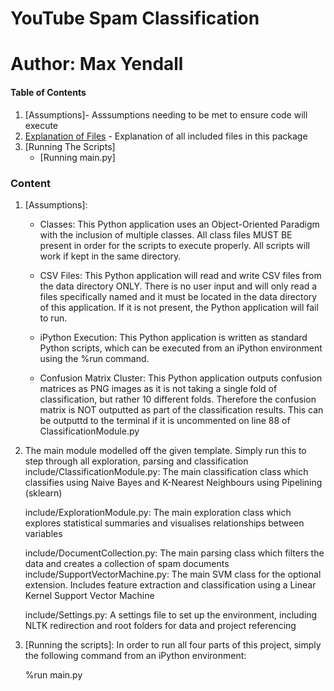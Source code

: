# YouTube Spam Classification
# Author: Max Yendall

#### Table of Contents

1. [Assumptions]- Asssumptions needing to be met to ensure code will execute
2. [Explanation of Files] - Explanation of all included files in this package
3. [Running The Scripts]
    * [Running main.py]

### Content

1. [Assumptions]:
    * Classes:
    This Python application uses an Object-Oriented Paradigm with the inclusion of multiple classes.
    All class files MUST BE present in order for the scripts to execute properly. All scripts will work if kept in the same directory.

    * CSV Files:
    This Python application will read and write CSV files from the data directory ONLY. There is no user input and will
    only read a files specifically named and it must be located in the data directory of this
    application. If it is not present, the Python application will fail to run.

    * iPython Execution:
    This Python application is written as standard Python scripts, which can be executed from an iPython environment
    using the %run command.
    
    * Confusion Matrix Cluster:
    This Python application outputs confusion matrices as PNG images as it is not taking a single fold of classification, 
    but rather 10 different folds. Therefore the confusion matrix is NOT outputted as part of the classification results. 
    This can be outputtd to the terminal if it is uncommented on line 88 of ClassificationModule.py

2. [Explanation of Files]:
	main.py:
		The main module modelled off the given template. Simply run this to step through all exploration, parsing and classification
    	include/ClassificationModule.py:
		The main classification class which classifies using Naive Bayes and K-Nearest Neighbours using Pipelining (sklearn)
		
	include/ExplorationModule.py:
		The main exploration class which explores statistical summaries and visualises relationships between variables
		
	include/DocumentCollection.py:
		The main parsing class which filters the data and creates a collection of spam documents
	include/SupportVectorMachine.py:
		The main SVM class for the optional extension. Includes feature extraction and classification using a Linear Kernel 
		Support Vector Machine
		
	include/Settings.py:
		A settings file to set up the environment, including NLTK redirection and root folders for data and project referencing

3. [Running the scripts]:
	In order to run all four parts of this project, simply the following command from an iPython environment:
	
	%run main.py
